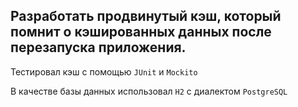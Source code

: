 Разработать продвинутый кэш, который помнит о кэшированных данных после перезапуска приложения. 
---

Тестировал кэш с помощью <code>JUnit</code> и <code>Mockito</code>

В качестве базы данных использовал <code>H2</code> с диалектом <code>PostgreSQL</code>
